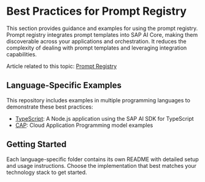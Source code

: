 # Best Practices for Prompt Registry

This section provides guidance and examples for using the prompt registry.  Prompt registry integrates prompt templates into SAP AI Core, making them discoverable across your applications and orchestration.  It reduces the complexity of dealing with prompt templates and leveraging integration capabilities.

Article related to this topic: [Prompt Registry](https://sap.sharepoint.com/sites/210313/SitePages/GenAI%20-%20Plain%20-%20Orchestrated%20-%20Prompt%20Registry.aspx)

## Language-Specific Examples

This repository includes examples in multiple programming languages to demonstrate these best practices:

- [TypeScript](./typescript/): A Node.js application using the SAP AI SDK for TypeScript
- [CAP](./cap/): Cloud Application Programming model examples

## Getting Started

Each language-specific folder contains its own README with detailed setup and usage instructions. Choose the implementation that best matches your technology stack to get started.
